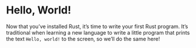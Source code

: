 # Hello, World!
Now that you’ve installed Rust, it’s time to write your first Rust program. 
It’s traditional when learning a new language to write a little program that prints the text `Hello, world!` to the screen, so we’ll do the same here!


